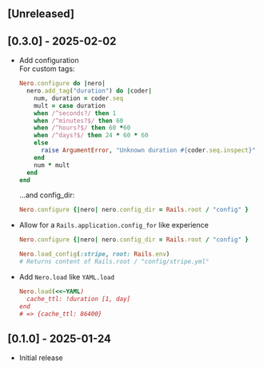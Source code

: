 ## [Unreleased]

## [0.3.0] - 2025-02-02

- Add configuration  
  For custom tags:
  ```ruby
  Nero.configure do |nero|
    nero.add_tag("duration") do |coder|
      num, duration = coder.seq
      mult = case duration
      when /^seconds?/ then 1
      when /^minutes?$/ then 60
      when /^hours?$/ then 60 *60
      when /^days?$/ then 24 * 60 * 60
      else
        raise ArgumentError, "Unknown duration #{coder.seq.inspect}"
      end
      num * mult
    end
  end
  ```
  ...and config_dir:
  ```ruby
  Nero.configure {|nero| nero.config_dir = Rails.root / "config" }
  ```
- Allow for a `Rails.application.config_for` like experience
  ```ruby
  Nero.configure {|nero| nero.config_dir = Rails.root / "config" }
  
  Nero.load_config(:stripe, root: Rails.env)
  # Returns content of Rails.root / "config/stripe.yml"
  ```
- Add `Nero.load` like `YAML.load`
  ```ruby
  Nero.load(<<~YAML)
    cache_ttl: !duration [1, day]
  end
  # => {cache_ttl: 86400}
  ```

## [0.1.0] - 2025-01-24

- Initial release
